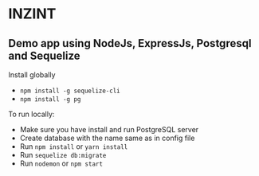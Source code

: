 # INZINT

## Demo app using NodeJs, ExpressJs, Postgresql and Sequelize

Install globally
* `npm install -g sequelize-cli`
* `npm install -g pg`

To run locally:

* Make sure you have install and run PostgreSQL server
* Create database with the name same as in config file
* Run `npm install` or `yarn install`
* Run `sequelize db:migrate`
* Run `nodemon` or `npm start`
